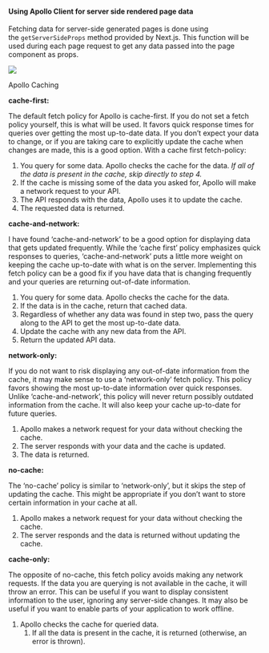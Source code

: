 


#### Using Apollo Client for server side rendered page data

Fetching data for server-side generated pages is done using the `getServerSideProps` method provided by Next.js. This function will be used during each page request to get any data passed into the page component as props.

![](https://wp.apollographql.com/wp-content/uploads/2021/03/Server-side_Rendering_3-1024x410.png)



Apollo Caching 

**cache-first:**

The default fetch policy for Apollo is cache-first. If you do not set a fetch policy yourself, this is what will be used. It favors quick response times for queries over getting the most up-to-date data. If you don’t expect your data to change, or if you are taking care to explicitly update the cache when changes are made, this is a good option. With a cache first fetch-policy:

1.  You query for some data. Apollo checks the cache for the data. _If all of the data is present in the cache, skip directly to step 4._
2.  If the cache is missing some of the data you asked for, Apollo will make a network request to your API.
3.  The API responds with the data, Apollo uses it to update the cache.
4.  The requested data is returned.

**cache-and-network:**

I have found ‘cache-and-network’ to be a good option for displaying data that gets updated frequently. While the ‘cache first’ policy emphasizes quick responses to queries, ‘cache-and-network’ puts a little more weight on keeping the cache up-to-date with what is on the server. Implementing this fetch policy can be a good fix if you have data that is changing frequently and your queries are returning out-of-date information.

1.  You query for some data. Apollo checks the cache for the data.
2.  If the data is in the cache, return that cached data.
3.  Regardless of whether any data was found in step two, pass the query along to the API to get the most up-to-date data.
4.  Update the cache with any new data from the API.
5.  Return the updated API data.

**network-only:**

If you do not want to risk displaying any out-of-date information from the cache, it may make sense to use a ‘network-only’ fetch policy. This policy favors showing the most up-to-date information over quick responses. Unlike ‘cache-and-network’, this policy will never return possibly outdated information from the cache. It will also keep your cache up-to-date for future queries.

1.  Apollo makes a network request for your data without checking the cache.
2.  The server responds with your data and the cache is updated.
3.  The data is returned.

**no-cache:**

The ‘no-cache’ policy is similar to ‘network-only’, but it skips the step of updating the cache. This might be appropriate if you don’t want to store certain information in your cache at all.

1.  Apollo makes a network request for your data without checking the cache.
2.  The server responds and the data is returned without updating the cache.

**cache-only:**

The opposite of no-cache, this fetch policy avoids making any network requests. If the data you are querying is not available in the cache, it will throw an error. This can be useful if you want to display consistent information to the user, ignoring any server-side changes. It may also be useful if you want to enable parts of your application to work offline.

1.  Apollo checks the cache for queried data.
	1.  If all the data is present in the cache, it is returned (otherwise, an error is thrown).